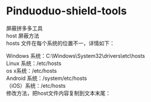 # Pinduoduo-shield-tools
屏蔽拼多多工具  
host 屏蔽方法  
hosts 文件在每个系统的位置不一，详情如下：     

Windows 系统：C:\Windows\System32\drivers\etc\hosts     
Linux 系统：/etc/hosts     
os x系统：/etc/hosts       
Android 系统：/system/etc/hosts     
（iOS）系统：/etc/hosts     
修改方法，把host文件内容复制到文本末尾：     
 


